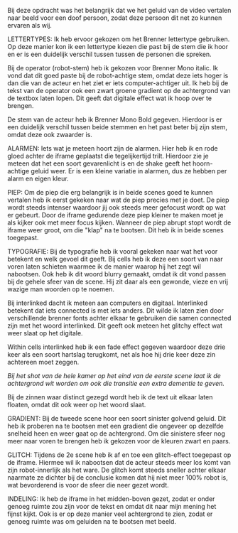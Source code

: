 Bij deze opdracht was het belangrijk dat we het geluid van de video vertalen naar beeld voor een doof persoon, zodat deze persoon dit net zo kunnen ervaren als wij.

LETTERTYPES:
Ik heb ervoor gekozen om het Brenner lettertype gebruiken. Op deze manier kon ik een lettertype kiezen die past bij de stem die ik hoor en er is een duidelijk verschil tussen tussen de personen die spreken.

Bij de operator (robot-stem) heb ik gekozen voor Brenner Mono italic. Ik vond dat dit goed paste bij de robot-achtige stem, omdat deze iets hoger is dan die van de acteur en het ziet er iets computer-achtiger uit. Ik heb bij de tekst van de operator ook een zwart groene gradient op de achtergrond van de textbox laten lopen. Dit geeft dat digitale effect wat ik hoop over te brengen.

De stem van de acteur heb ik Brenner Mono Bold gegeven. Hierdoor is er een duidelijk verschil tussen beide stemmen en het past beter bij zijn stem, omdat deze ook zwaarder is.

ALARMEN:
Iets wat je meteen hoort zijn de alarmen. Hier heb ik en rode gloed achter de iframe geplaatst die tegelijkertijd trilt. Hierdoor zie je meteen dat het een soort gevarenlicht is en de shake geeft het hoorn-achtige geluid weer. Er is een kleine variatie in alarmen, dus ze hebben per alarm en eigen kleur.

PIEP:
Om de piep die erg belangrijk is in beide scenes goed te kunnen vertalen heb ik eerst gekeken naar wat de piep precies met je doet. De piep wordt steeds intenser waardoor jij ook steeds meer gefocust wordt op wat er gebeurt. Door de iframe gedurende deze piep kleiner te maken moet je als kijker ook met meer focus kijken. Wanneer de piep abrupt stopt wordt de iframe weer groot, om die "klap" na te bootsen. Dit heb ik in beide scenes toegepast.

TYPOGRAFIE:
Bij de typografie heb ik vooral gekeken naar wat het voor betekent en welk gevoel dit geeft. Bij cells heb ik deze een soort van naar voren laten schieten waarmee ik de manier waarop hij het zegt wil nabootsen. Ook heb ik dit woord blurry gemaakt, omdat ik dit vond passen bij de gehele sfeer van de scene. Hij zit daar als een gewonde, vieze en vrij wazige man woorden op te noemen. 

Bij interlinked dacht ik meteen aan computers en digitaal. Interlinked betekent dat iets connected is met iets anders. Dit wilde ik laten zien door verschillende brenner fonts achter elkaar te gebruiken die samen connected zijn met het woord interlinked. Dit geeft ook meteen het glitchy effect wat weer slaat op het digitale.

Within cells interlinked heb ik een fade effect gegeven waardoor deze drie keer als een soort hartslag terugkomt, net als hoe hij drie keer deze zin achtereen moet zeggen.

*Bij het shot van de hele kamer op het eind van de eerste scene laat ik de achtergrond wit worden om ook die transitie een extra dementie te geven.*

Bij de zinnen waar distinct gezegd wordt heb ik de text uit elkaar laten floaten, omdat dit ook weer op het woord slaat. 

GRADIENT:
Bij de tweede scene hoor een soort sinister golvend geluid. Dit heb ik proberen na te bootsen met een gradient die ongeveer op dezelfde snelheid heen en weer gaat op de achtergrond. Om die sinistere sfeer nog meer naar voren te brengen heb ik gekozen voor de kleuren zwart en paars.

GLITCH:
Tijdens de 2e scene heb ik af en toe een glitch-effect toegepast op de iframe. Hiermee wil ik nabootsen dat de acteur steeds meer los komt van zijn robot-innerlijk als het ware. De glitch komt steeds sneller achter elkaar naarmate ze dichter bij de conclusie komen dat hij niet meer 100% robot is, wat bevorderend is voor de sfeer die neer gezet wordt.

INDELING:
Ik heb de iframe in het midden-boven gezet, zodat er onder genoeg ruimte zou zijn voor de tekst en omdat dit naar mijn mening het fijnst kijkt. Ook is er op deze manier veel achtergrond te zien, zodat er genoeg ruimte was om geluiden na te bootsen met beeld. 